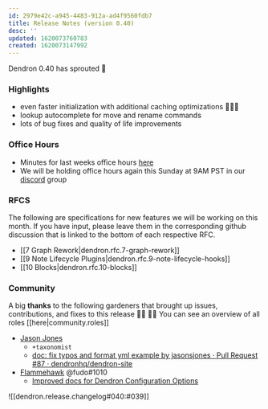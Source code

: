 ```yaml
---
id: 2979e42c-a945-4483-912a-ad4f9560fdb7
title: Release Notes (version 0.40)
desc: ''
updated: 1620073760783
created: 1620073147992
---
```

Dendron 0.40 has sprouted  🌱

### Highlights

- even faster initialization with additional caching optimizations 🚀🚀🚀
- lookup autocomplete for move and rename commands
- lots of bug fixes and quality of life improvements

### Office Hours

- Minutes for last weeks office hours [here](https://wiki.dendron.so/notes/693cf49f-1351-44fb-bca3-4bc183a0cccd.html)
- We will be holding office hours again this Sunday at 9AM PST in our [discord]((https://discord.gg/AE3NRw9)) group

### RFCS

The following are specifications for new features we will be working on this month. If you have input, please leave them in the corresponding github discussion that is linked to the bottom of each respective RFC.

- [[7 Graph Rework|dendron.rfc.7-graph-rework]]
- [[9 Note Lifecycle Plugins|dendron.rfc.9-note-lifecycle-hooks]]
- [[10 Blocks|dendron.rfc.10-blocks]]

### Community

A big **thanks** to the following gardeners that brought up issues, contributions, and fixes to this release :man_farmer: :woman_farmer: 
You can see an overview of all roles [[here|community.roles]]

- [Jason Jones](https://github.com/jasonsjones)
  - `+taxonomist`
  - [doc: fix typos and format yml example by jasonsjones · Pull Request #87 · dendronhq/dendron-site](https://github.com/dendronhq/dendron-site/pull/87)
- [Flammehawk](https://github.com/flammehawk) @fudo#1010
  - [Improved docs for Dendron Configuration Options](https://github.com/dendronhq/dendron-site/pull/85)

![[dendron.release.changelog#040:#039]]

